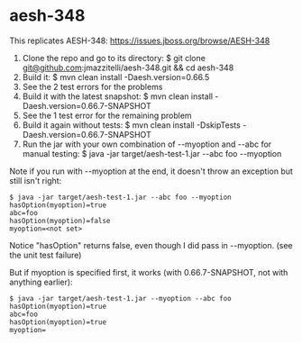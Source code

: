 # aesh-348

This replicates AESH-348: https://issues.jboss.org/browse/AESH-348

1. Clone the repo and go to its directory:
   $ git clone git@github.com:jmazzitelli/aesh-348.git && cd aesh-348
2. Build it:
   $ mvn clean install -Daesh.version=0.66.5
3. See the 2 test errors for the problems
4. Build it with the latest snapshot:
   $ mvn clean install -Daesh.version=0.66.7-SNAPSHOT
5. See the 1 test error for the remaining problem
6. Build it again without tests:
   $ mvn clean install -DskipTests -Daesh.version=0.66.7-SNAPSHOT
7. Run the jar with your own combination of --myoption and --abc for manual testing:
   $ java -jar target/aesh-test-1.jar --abc foo --myoption

Note if you run with --myoption at the end, it doesn't throw an exception but still isn't right:

````
$ java -jar target/aesh-test-1.jar --abc foo --myoption
hasOption(myoption)=true
abc=foo
hasOption(myoption)=false
myoption=<not set>
````

Notice "hasOption" returns false, even though I did pass in --myoption. (see the unit test failure)

But if myoption is specified first, it works (with 0.66.7-SNAPSHOT, not with anything earlier):

````
$ java -jar target/aesh-test-1.jar --myoption --abc foo
hasOption(myoption)=true
abc=foo
hasOption(myoption)=true
myoption=
````
